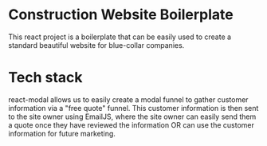 # Construction Website Boilerplate

This react project is a boilerplate that can be easily used to create a standard beautiful website for blue-collar companies.

# Tech stack

react-modal allows us to easily create a modal funnel to gather customer information via a "free quote" funnel. This customer information is then sent to the site owner using EmailJS, where the site owner can easily send them a quote once they have reviewed the information OR can use the customer information for future marketing.
